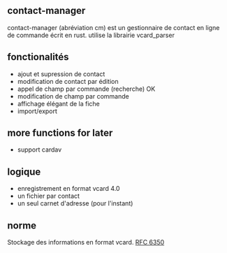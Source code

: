 ## contact-manager

contact-manager (abréviation cm) est un gestionnaire de contact en ligne de commande écrit en rust.
utilise la librairie vcard_parser
## fonctionalités
- ajout et supression de contact 
- modification de contact par édition
- appel de champ par commande (recherche) OK
- modification de champ par commande
- affichage élégant de la fiche
- import/export

## more functions for later
- support cardav

## logique
- enregistrement en format vcard 4.0 
- un fichier par contact
- un seul carnet d'adresse (pour l'instant)

## norme
Stockage des informations en format vcard.
[RFC 6350](https://datatracker.ietf.org/doc/html/rfc6350)
